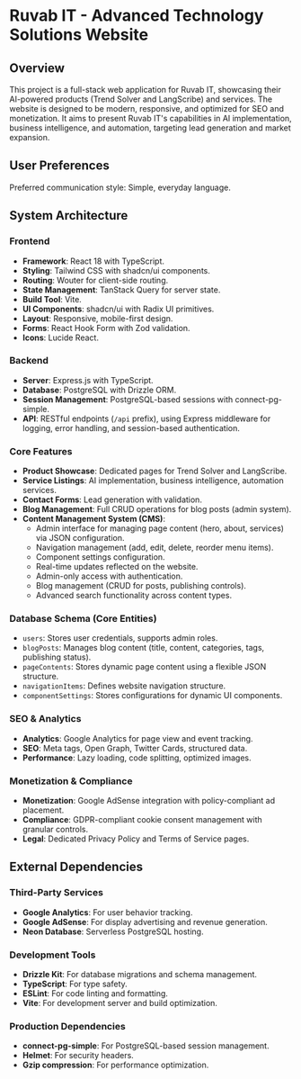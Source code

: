 # Ruvab IT - Advanced Technology Solutions Website

## Overview
This project is a full-stack web application for Ruvab IT, showcasing their AI-powered products (Trend Solver and LangScribe) and services. The website is designed to be modern, responsive, and optimized for SEO and monetization. It aims to present Ruvab IT's capabilities in AI implementation, business intelligence, and automation, targeting lead generation and market expansion.

## User Preferences
Preferred communication style: Simple, everyday language.

## System Architecture

### Frontend
- **Framework**: React 18 with TypeScript.
- **Styling**: Tailwind CSS with shadcn/ui components.
- **Routing**: Wouter for client-side routing.
- **State Management**: TanStack Query for server state.
- **Build Tool**: Vite.
- **UI Components**: shadcn/ui with Radix UI primitives.
- **Layout**: Responsive, mobile-first design.
- **Forms**: React Hook Form with Zod validation.
- **Icons**: Lucide React.

### Backend
- **Server**: Express.js with TypeScript.
- **Database**: PostgreSQL with Drizzle ORM.
- **Session Management**: PostgreSQL-based sessions with connect-pg-simple.
- **API**: RESTful endpoints (`/api` prefix), using Express middleware for logging, error handling, and session-based authentication.

### Core Features
- **Product Showcase**: Dedicated pages for Trend Solver and LangScribe.
- **Service Listings**: AI implementation, business intelligence, automation services.
- **Contact Forms**: Lead generation with validation.
- **Blog Management**: Full CRUD operations for blog posts (admin system).
- **Content Management System (CMS)**:
    - Admin interface for managing page content (hero, about, services) via JSON configuration.
    - Navigation management (add, edit, delete, reorder menu items).
    - Component settings configuration.
    - Real-time updates reflected on the website.
    - Admin-only access with authentication.
    - Blog management (CRUD for posts, publishing controls).
    - Advanced search functionality across content types.

### Database Schema (Core Entities)
- `users`: Stores user credentials, supports admin roles.
- `blogPosts`: Manages blog content (title, content, categories, tags, publishing status).
- `pageContents`: Stores dynamic page content using a flexible JSON structure.
- `navigationItems`: Defines website navigation structure.
- `componentSettings`: Stores configurations for dynamic UI components.

### SEO & Analytics
- **Analytics**: Google Analytics for page view and event tracking.
- **SEO**: Meta tags, Open Graph, Twitter Cards, structured data.
- **Performance**: Lazy loading, code splitting, optimized images.

### Monetization & Compliance
- **Monetization**: Google AdSense integration with policy-compliant ad placement.
- **Compliance**: GDPR-compliant cookie consent management with granular controls.
- **Legal**: Dedicated Privacy Policy and Terms of Service pages.

## External Dependencies

### Third-Party Services
- **Google Analytics**: For user behavior tracking.
- **Google AdSense**: For display advertising and revenue generation.
- **Neon Database**: Serverless PostgreSQL hosting.

### Development Tools
- **Drizzle Kit**: For database migrations and schema management.
- **TypeScript**: For type safety.
- **ESLint**: For code linting and formatting.
- **Vite**: For development server and build optimization.

### Production Dependencies
- **connect-pg-simple**: For PostgreSQL-based session management.
- **Helmet**: For security headers.
- **Gzip compression**: For performance optimization.
```